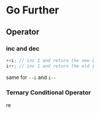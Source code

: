 # Go Further

## Operator

### inc and dec

```c
++i; // inc 1 and return the new i
i++; // inc 1 and return the old i
```

same for `--i` and `i--`

### Ternary Conditional Operator

re